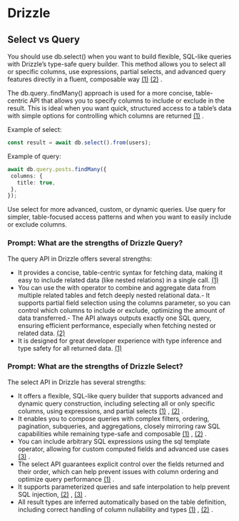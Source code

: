 # Drizzle

## Select vs Query

You should use db.select() when you want to build flexible, SQL-like queries with Drizzle’s type-safe query builder. This method allows you to select all or specific columns, use expressions, partial selects, and advanced query features directly in a fluent, composable way [(1)](https://orm.drizzle.team/docs/select)  [(2)](https://orm.drizzle.team/docs/select) .

The db.query.<table>.findMany() approach is used for a more concise, table-centric API that allows you to specify columns to include or exclude in the result. This is ideal when you want quick, structured access to a table’s data with simple options for controlling which columns are returned [(1)](https://orm.drizzle.team/docs/select) .

Example of select:
```typescript
const result = await db.select().from(users);
```
Example of query:
```typescript
await db.query.posts.findMany({
 columns: {
   title: true,
 },
});
```
Use select for more advanced, custom, or dynamic queries. Use query for simpler, table-focused access patterns and when you want to easily include or exclude columns.

### Prompt: What are the strengths of Drizzle Query?

The query API in Drizzle offers several strengths:

- It provides a concise, table-centric syntax for fetching data, making it easy to include related data (like nested relations) in a single call. [(1)](https://orm.drizzle.team/docs/rqb)
- You can use the with operator to combine and aggregate data from multiple related tables and fetch deeply nested relational data.- It supports partial field selection using the columns parameter, so you can control which columns to include or exclude, optimizing the amount of data transferred.- The API always outputs exactly one SQL query, ensuring efficient performance, especially when fetching nested or related data. [(2)](https://orm.drizzle.team/docs/overview)
- It is designed for great developer experience with type inference and type safety for all returned data. [(1)](https://orm.drizzle.team/docs/rqb)

### Prompt: What are the strengths of Drizzle Select?

The select API in Drizzle has several strengths:

- It offers a flexible, SQL-like query builder that supports advanced and dynamic query construction, including selecting all or only specific columns, using expressions, and partial selects [(1)](https://orm.drizzle.team/docs/select) ,  [(2)](https://orm.drizzle.team/docs/select) .
- It enables you to compose queries with complex filters, ordering, pagination, subqueries, and aggregations, closely mirroring raw SQL capabilities while remaining type-safe and composable [(1)](https://orm.drizzle.team/docs/select) ,  [(2)](https://orm.drizzle.team/docs/select) .
- You can include arbitrary SQL expressions using the sql template operator, allowing for custom computed fields and advanced use cases [(3)](https://orm.drizzle.team/docs/sql) .
- The select API guarantees explicit control over the fields returned and their order, which can help prevent issues with column ordering and optimize query performance [(1)](https://orm.drizzle.team/docs/select) .
- It supports parameterized queries and safe interpolation to help prevent SQL injection,  [(2)](https://orm.drizzle.team/docs/select) ,  [(3)](https://orm.drizzle.team/docs/sql) .
- All result types are inferred automatically based on the table definition, including correct handling of column nullability and types [(1)](https://orm.drizzle.team/docs/select) ,  [(2)](https://orm.drizzle.team/docs/select) .
